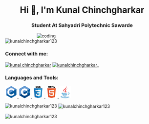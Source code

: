 <h1 align="center">Hi 👋, I'm Kunal Chinchgharkar</h1>
<h3 align="center">Student At Sahyadri Polytechnic Sawarde</h3>

<img align="right" alt="coding" width="400" src="https://miro.medium.com/max/1360/0*7Q3yvSIv_t0ioJ-Z.gif">

<p align="left"> <img src="https://komarev.com/ghpvc/?username=kunalchinchgharkar123&label=Profile%20views&color=0e75b6&style=flat" alt="kunalchinchgharkar123" /> </p>

<h3 align="left">Connect with me:</h3>
<p align="left">
<a href="https://linkedin.com/in/kunal chinchgharkar" target="blank"><img align="center" src="https://raw.githubusercontent.com/rahuldkjain/github-profile-readme-generator/master/src/images/icons/Social/linked-in-alt.svg" alt="kunal chinchgharkar" height="30" width="40" /></a>
<a href="https://instagram.com/kunalchinchgharkar_" target="blank"><img align="center" src="https://raw.githubusercontent.com/rahuldkjain/github-profile-readme-generator/master/src/images/icons/Social/instagram.svg" alt="kunalchinchgharkar_" height="30" width="40" /></a>
</p>

<h3 align="left">Languages and Tools:</h3>
<p align="left"> <a href="https://www.cprogramming.com/" target="_blank" rel="noreferrer"> <img src="https://raw.githubusercontent.com/devicons/devicon/master/icons/c/c-original.svg" alt="c" width="40" height="40"/> </a> <a href="https://www.w3schools.com/cpp/" target="_blank" rel="noreferrer"> <img src="https://raw.githubusercontent.com/devicons/devicon/master/icons/cplusplus/cplusplus-original.svg" alt="cplusplus" width="40" height="40"/> </a> <a href="https://www.w3schools.com/css/" target="_blank" rel="noreferrer"> <img src="https://raw.githubusercontent.com/devicons/devicon/master/icons/css3/css3-original-wordmark.svg" alt="css3" width="40" height="40"/> </a> <a href="https://www.w3.org/html/" target="_blank" rel="noreferrer"> <img src="https://raw.githubusercontent.com/devicons/devicon/master/icons/html5/html5-original-wordmark.svg" alt="html5" width="40" height="40"/> </a> <a href="https://www.java.com" target="_blank" rel="noreferrer"> <img src="https://raw.githubusercontent.com/devicons/devicon/master/icons/java/java-original.svg" alt="java" width="40" height="40"/> </a> </p>

<p><img align="left" src="https://github-readme-stats.vercel.app/api/top-langs?username=kunalchinchgharkar123&show_icons=true&locale=en&layout=compact" alt="kunalchinchgharkar123" /></p>

<p>&nbsp;<img align="center" src="https://github-readme-stats.vercel.app/api?username=kunalchinchgharkar123&show_icons=true&locale=en" alt="kunalchinchgharkar123" /></p>

<p><img align="center" src="https://github-readme-streak-stats.herokuapp.com/?user=kunalchinchgharkar123&" alt="kunalchinchgharkar123" /></p>
